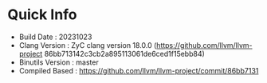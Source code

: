 # Quick Info
* Build Date : 20231023
* Clang Version : ZyC clang version 18.0.0 (https://github.com/llvm/llvm-project 86bb713142c3cb2a895113061de6ced1f15ebb84)
* Binutils Version : master
* Compiled Based : https://github.com/llvm/llvm-project/commit/86bb7131

